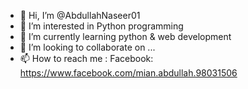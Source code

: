 - 👋 Hi, I’m @AbdullahNaseer01
- 👀 I’m interested in Python programming
- 🌱 I’m currently learning python & web development
- 💞️ I’m looking to collaborate on ...
- 📫 How to reach me : Facebook: https://www.facebook.com/mian.abdullah.98031506

<!---
AbdullahNaseer01/AbdullahNaseer01 is a ✨ special ✨ repository because its `README.md` (this file) appears on your GitHub profile.
You can click the Preview link to take a look at your changes.
--->
